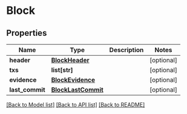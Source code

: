 # Block

## Properties
Name | Type | Description | Notes
------------ | ------------- | ------------- | -------------
**header** | [**BlockHeader**](BlockHeader.md) |  | [optional] 
**txs** | **list[str]** |  | [optional] 
**evidence** | [**BlockEvidence**](BlockEvidence.md) |  | [optional] 
**last_commit** | [**BlockLastCommit**](BlockLastCommit.md) |  | [optional] 

[[Back to Model list]](../README.md#documentation-for-models) [[Back to API list]](../README.md#documentation-for-api-endpoints) [[Back to README]](../README.md)


